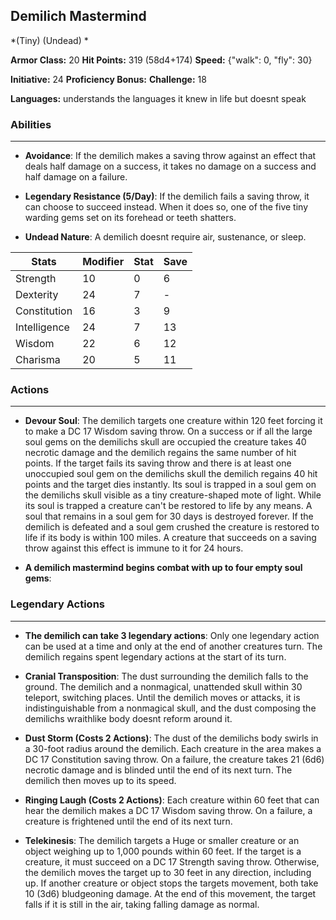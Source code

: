 ## Demilich Mastermind
*(Tiny) (Undead) *

**Armor Class:** 20
**Hit Points:** 319 (58d4+174)
**Speed:** {"walk": 0, "fly": 30}

**Initiative:** 24
**Proficiency Bonus:**
**Challenge:** 18

**Languages:** understands the languages it knew in life but doesnt speak

### Abilities
 --- 
- **Avoidance**: If the demilich makes a saving throw against an effect that deals half damage on a success, it takes no damage on a success and half damage on a failure.

- **Legendary Resistance (5/Day)**: If the demilich fails a saving throw, it can choose to succeed instead. When it does so, one of the five tiny warding gems set on its forehead or teeth shatters.

- **Undead Nature**: A demilich doesnt require air, sustenance, or sleep.



| Stats | Modifier | Stat | Save
| ---- | ---- | ---- | ---- |
| Strength | 10 | 0 | 6 |
| Dexterity | 24 | 7 | - |
| Constitution | 16 | 3 | 9 |
| Intelligence | 24 | 7 | 13 |
| Wisdom | 22 | 6 | 12 |
| Charisma | 20 | 5 | 11 |

### Actions
 --- 
- **Devour Soul**: The demilich targets one creature within 120 feet  forcing it to make a DC 17 Wisdom saving throw. On a success  or if all the large soul gems on the demilichs skull are occupied  the creature takes 40 necrotic damage  and the demilich regains the same number of hit points. If the target fails its saving throw and there is at least one unoccupied soul gem on the demilichs skull  the demilich regains 40 hit points  and the target dies instantly. Its soul is trapped in a soul gem on the demilichs skull  visible as a tiny  creature-shaped mote of light. While its soul is trapped  a creature can't be restored to life by any means. A soul that remains in a soul gem for 30 days is destroyed forever. If the demilich is defeated and a soul gem crushed  the creature is restored to life if its body is within 100 miles. A creature that succeeds on a saving throw against this effect is immune to it for 24 hours.

- **A demilich mastermind begins combat with up to four empty soul gems**: 

### Legendary Actions
 --- 
- **The demilich can take 3 legendary actions**: Only one legendary action can be used at a time and only at the end of another creatures turn. The demilich regains spent legendary actions at the start of its turn.

- **Cranial Transposition**: The dust surrounding the demilich falls to the ground. The demilich and a nonmagical, unattended skull within 30 teleport, switching places. Until the demilich moves or attacks, it is indistinguishable from a nonmagical skull, and the dust composing the demilichs wraithlike body doesnt reform around it.

- **Dust Storm (Costs 2 Actions)**: The dust of the demilichs body swirls in a 30-foot radius around the demilich. Each creature in the area makes a DC 17 Constitution saving throw. On a failure, the creature takes 21 (6d6) necrotic damage and is blinded until the end of its next turn. The demilich then moves up to its speed.

- **Ringing Laugh (Costs 2 Actions)**: Each creature within 60 feet that can hear the demilich makes a DC 17 Wisdom saving throw. On a failure, a creature is frightened until the end of its next turn.

- **Telekinesis**: The demilich targets a Huge or smaller creature or an object weighing up to 1,000 pounds within 60 feet. If the target is a creature, it must succeed on a DC 17 Strength saving throw. Otherwise, the demilich moves the target up to 30 feet in any direction, including up. If another creature or object stops the targets movement, both take 10 (3d6) bludgeoning damage. At the end of this movement, the target falls if it is still in the air, taking falling damage as normal.

